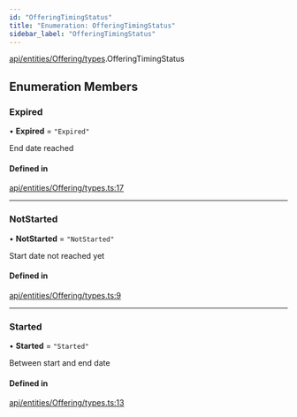 ```yaml
---
id: "OfferingTimingStatus"
title: "Enumeration: OfferingTimingStatus"
sidebar_label: "OfferingTimingStatus"
---
```


[api/entities/Offering/types](../../../../../../modules/API/Entities/Offering/Types/Types.md).OfferingTimingStatus

## Enumeration Members

### Expired

• **Expired** = ``"Expired"``

End date reached

#### Defined in

[api/entities/Offering/types.ts:17](https://github.com/PolymeshAssociation/polymesh-sdk/blob/15be87e8/src/api/entities/Offering/types.ts#L17)

___

### NotStarted

• **NotStarted** = ``"NotStarted"``

Start date not reached yet

#### Defined in

[api/entities/Offering/types.ts:9](https://github.com/PolymeshAssociation/polymesh-sdk/blob/15be87e8/src/api/entities/Offering/types.ts#L9)

___

### Started

• **Started** = ``"Started"``

Between start and end date

#### Defined in

[api/entities/Offering/types.ts:13](https://github.com/PolymeshAssociation/polymesh-sdk/blob/15be87e8/src/api/entities/Offering/types.ts#L13)
